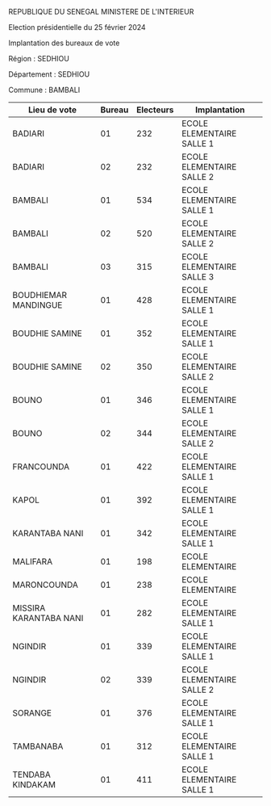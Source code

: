 REPUBLIQUE DU SENEGAL MINISTERE DE L'INTERIEUR

Election présidentielle du 25 février 2024

Implantation des bureaux de vote

Région : SEDHIOU

Département : SEDHIOU

Commune : BAMBALI

| Lieu de vote | Bureau | Electeurs | Implantation |
| - | - | - | - |
| BADIARI | 01 | 232 | ECOLE ELEMENTAIRE SALLE 1 |
| BADIARI | 02 | 232 | ECOLE ELEMENTAIRE SALLE 2 |
| BAMBALI | 01 | 534 | ECOLE ELEMENTAIRE SALLE 1 |
| BAMBALI | 02 | 520 | ECOLE ELEMENTAIRE SALLE 2 |
| BAMBALI | 03 | 315 | ECOLE ELEMENTAIRE SALLE 3 |
| BOUDHIEMAR MANDINGUE | 01 | 428 | ECOLE ELEMENTAIRE SALLE 1 |
| BOUDHIE SAMINE | 01 | 352 | ECOLE ELEMENTAIRE SALLE 1 |
| BOUDHIE SAMINE | 02 | 350 | ECOLE ELEMENTAIRE SALLE 2 |
| BOUNO | 01 | 346 | ECOLE ELEMENTAIRE SALLE 1 |
| BOUNO | 02 | 344 | ECOLE ELEMENTAIRE SALLE 2 |
| FRANCOUNDA | 01 | 422 | ECOLE ELEMENTAIRE SALLE 1 |
| KAPOL | 01 | 392 | ECOLE ELEMENTAIRE SALLE 1 |
| KARANTABA NANI | 01 | 342 | ECOLE ELEMENTAIRE SALLE 1 |
| MALIFARA | 01 | 198 | ECOLE ELEMENTAIRE |
| MARONCOUNDA | 01 | 238 | ECOLE ELEMENTAIRE |
| MISSIRA KARANTABA NANI | 01 | 282 | ECOLE ELEMENTAIRE SALLE 1 |
| NGINDIR | 01 | 339 | ECOLE ELEMENTAIRE SALLE 1 |
| NGINDIR | 02 | 339 | ECOLE ELEMENTAIRE SALLE 2 |
| SORANGE | 01 | 376 | ECOLE ELEMENTAIRE SALLE 1 |
| TAMBANABA | 01 | 312 | ECOLE ELEMENTAIRE SALLE 1 |
| TENDABA KINDAKAM | 01 | 411 | ECOLE ELEMENTAIRE SALLE 1 |

<!-- PageNumber="1/14" -->
